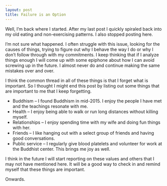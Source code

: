 ```yaml
---
layout: post
title: Failure is an Option
---
```


Well, I’m back where I started. After my last post I quickly spiraled back into my old eating and non-exercising patterns. I also stopped posting here.

I’m not sure what happened. I often struggle with this issue, looking for the causes of things, trying to figure out why I behave the way I do or why I don’t follow through with my commitments. I keep thinking that if I analyze things enough I will come up with some epiphone about how I can avoid screwing up in the future. I almost never do and continue making the same mistakes over and over.

I think the common thread in all of these things is that I forget what is important. So I thought I might end this post by listing out some things that are important to me that I keep forgetting.

* Buddhism – I found Buddhism in mid-2015. I enjoy the people I have met and the teachings resonate with me.
* Health – I enjoy being able to walk or run long distances without killing myself.
* Relationships – I enjoy spending time with my wife and doing fun things with her.
* Friends – I like hanging out with a select group of friends and having good conversations.
* Public service – I regularly give blood platelets and volunteer for work at the Buddhist center. This brings me joy as well.

I think in the future I will start reporting on these values and others that I may not have mentioned here. It will be a good way to check in and remind myself that these things are important.

Onwards.
